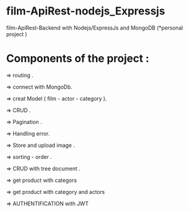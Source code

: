 # film-ApiRest-nodejs_Expressjs
film-ApiRest-Backend with Nodejs/ExpressJs and MongoDB (*personal project )

# Components of the project : 

 => routing .
 
 => connect with MongoDb.
 
 => creat Model ( film - actor - category ).
 
 => CRUD .
 
 => Pagination .
 
 => Handling error.
 
 => Store and upload  image .
 
 => sorting - order . 
 
 => CRUD with tree document .
 
 => get product with categors 
 
 => get product with category and actors
 
 => AUTHENTIFICATION with JWT 
